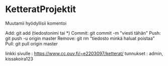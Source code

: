 # KetteratProjektit

Muutamii hyödyllisii komentoi

Add: git add (tiedostonimi tai *)
Commit: git commit -m "viesti tähän"
Push: git push -u origin master
Remove: git rm "tiedosto minkä haluat poistaa"
Pull: git pull origin master

linkki sivulle : https://www.cc.puv.fi/~e2203097/ketterat/
tunnukset : admin, kissakoira123
